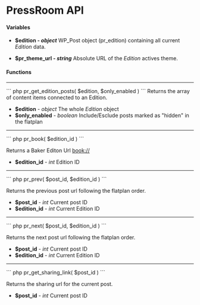 # PressRoom API

#### Variables

- **$edition - _object_**
WP\_Post object (pr\_edition) containing all current *Edition* data.

- **$pr\_theme\_url - _string_**
Absolute URL of the *Edition* actives theme.

#### Functions

---

\`\`\` php
pr\_get\_edition\_posts( $edition, $only\_enabled )
\`\`\`
Returns the array of content items connected to an Edition.

- **$edition** - _object_
	The whole *Edition* object
- **$only\_enabled** - _boolean_
	Include/Esclude posts marked as "hidden" in the flatplan

---

\`\`\` php
pr\_book( $edition\_id )
\`\`\`

Returns a Baker Editon Url [book://][1]

- **$edition\_id** - _int_
Edition ID

---

\`\`\` php
pr\_prev( $post\_id, $edition\_id )
\`\`\`

Returns the previous post url following the flatplan order.

- **$post\_id** - _int_
Current post ID
- **$edition\_id** - _int_
Current Edition ID

---

\`\`\` php
pr\_next( $post\_id, $edition\_id )
\`\`\`

Returns the next post url following the flatplan order.

- **$post\_id** - _int_
Current post ID
- **$edition\_id** - _int_
Current Edition ID

---

\`\`\` php
pr\_get\_sharing\_link( $post\_id )
\`\`\`

Returns the sharing url for the current post.

- **$post\_id** - _int_
Current post ID

[1]:	https://github.com/bakerframework/baker/wiki/Book-protocol "book protocol"
